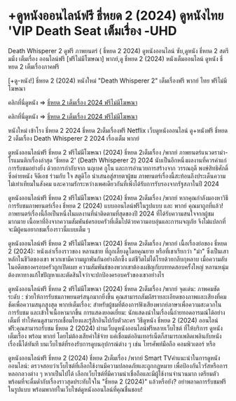 # +ดูหนังออนไลน์ฟรี ธี่หยด 2 (2024) ดูหนังไทย 'VIP Death Seat เต็มเรื่อง -UHD
Death Whisperer 2 ดูฟรี ภาพยนตร์ ( ธี่หยด 2 2024) ดูหนังออนไลน์ ซับ,ดูหนัง ธี่หยด 2 สตรีมมิ่ง เต็มเรื่อง ออนไลน์ฟรี [ฟรีไม่มีโฆษณา] พากย์,ดู ธี่หยด 2 (2024) หนังเต็มออนไลน์ ดูหนัง ธี่หยด 2 เต็มเรื่องภาคฟรี

[+ดู-หนัง!] ธี่หยด 2 (2024) หนังใหม่ "Death Whisperer 2" เต็มเรื่องฟรี พากย์ ไทย ฟรีไม่มีโฆษณา

คลิกที่นี่ดูหนัง => [ธี่หยด 2 เต็มเรื่อง 2024 ฟรีไม่มีโฆษณา](https://hotstream10.com/th/1247019/death-whisperer-2)

คลิกที่นี่ดูหนัง => [ธี่หยด 2 เต็มเรื่อง 2024 ฟรีไม่มีโฆษณา](https://hotstream10.com/th/1247019/death-whisperer-2)

หนังใหม่ เข้าโรง ธี่หยด 2 2024 ธี่หยด 2เต็มเรื่องฟรี Netflix เว็บดูหนังออนไลน์ ดู+หนังฟรี ธี่หยด 2 เต็มเรื่อง Death Whisperer 2 2024 เรื่องเต็ม พากย์

ดูหนังออนไลน์ฟรี ธี่หยด 2 ฟรีไม่มีโฆษณา (2024) ธี่หยด 2เต็มเรื่อง /พากย์ ภาพยนตร์แนวดราม่า-โรแมนติกเรื่องล่าสุด 'ธี่หยด 2' (Death Whisperer 2) 2024 นับเป็นอีกหนึ่งผลงานที่ควรค่าแก่การรับชมอย่างยิ่ง ด้วยการกำกับจาก นฤเบศ กูโน และการอำนวยการสร้างจาก วรรณฤดี พงษ์สิทธิศักดิ์ ซึ่งค่ายหนัง จีดีเอช ร่วมกับ ใจ สตูดิโอ นำเสนอสู่สายตาผู้ชม ภาพยนตร์เรื่องนี้สะท้อนถึงประเด็นความไม่เท่าเทียมในสังคม และความรักระหว่างเพศเดียวกันที่เพิ่งได้รับการรับรองจากรัฐสภาในปี 2024

ดูหนังออนไลน์ฟรี ธี่หยด 2 ฟรีไม่มีโฆษณา (2024) ธี่หยด 2เต็มเรื่อง /พากย์ หากคุณกำลังมองหาวิธีการรับชมภาพยนตร์เรื่อง ธี่หยด 2 (2024) แบบออนไลน์ฟรีในรูปแบบ และ พากย์ คุณมาถูกที่แล้ว! ภาพยนตร์เรื่องนี้ถือเป็นหนึ่งในผลงานที่น่าติดตามที่สุดของปี 2024 ที่ได้รับความสนใจจากผู้ชมมากมาย เนื้อหาที่อิงจากความสัมพันธ์ครอบครัวที่เต็มไปด้วยความอบอุ่นและการผจญภัย จึงไม่แปลกที่จะมีผู้คนอยากชมเรื่องราวนี้แบบเต็ม ๆ

ดูหนังออนไลน์ฟรี ธี่หยด 2 ฟรีไม่มีโฆษณา (2024) ธี่หยด 2เต็มเรื่อง /พากย์ เนื้อเรื่องย่อของ ธี่หยด 2 (2024): หนังเล่าเรื่องราวของ หลานชาย ที่ถูกเลี้ยงดูโดยคุณยาย หรือที่เขาเรียกว่า "ม่า" ซึ่งเป็นเสาหลักในชีวิตของเขา พวกเขามีความผูกพันกันอย่างลึกซึ้ง แต่ชีวิตไม่ได้โรยด้วยกลีบกุหลาบ เมื่อความลับในอดีตของครอบครัวถูกเปิดเผย ความสัมพันธ์ของพวกเขาต้องเผชิญกับบททดสอบครั้งใหญ่ หลานหนุ่มต้องหาทางแก้ไขปัญหาและตัดสินใจว่าจะปกป้องครอบครัวของเขาอย่างไร

ดูหนังออนไลน์ฟรี ธี่หยด 2 ฟรีไม่มีโฆษณา (2024) ธี่หยด 2เต็มเรื่อง /พากย์ จุดเด่น: ภาพคมชัดระดับ : ช่วยให้การรับชมภาพยนตร์สนุกมากยิ่งขึ้น คุณสามารถสัมผัสรายละเอียดของภาพและเสียงที่คมชัดเพื่อความสนุกสูงสุด พากย์เต็มเรื่อง: สำหรับผู้ชมที่ต้องการฟังเสียงพากย์ภาษาเพื่อความสะดวกในการรับชม และเข้าใจเนื้อหามากขึ้น การแสดงยอดเยี่ยม: นักแสดงนำในเรื่องนี้ถ่ายทอดอารมณ์ได้อย่างเต็มที่ ทำให้คนดูสามารถเชื่อมโยงและรู้สึกอินไปกับตัวละคร วิธีดูหนัง ธี่หยด 2 (2024) ออนไลน์ฟรี:คุณสามารถรับชม ธี่หยด 2 (2024) ผ่านเว็บดูหนังออนไลน์ฟรีหลายเว็บไซต์ ที่ให้บริการ ดูหนังเต็มเรื่อง พร้อม พากย์ โดยไม่ต้องเสียค่าใช้จ่าย แค่เชื่อมต่ออินเทอร์เน็ตก็สามารถเพลิดเพลินกับหนังเรื่องนี้ได้ทันที บนเว็บไซต์ที่รองรับการดูบนอุปกรณ์ต่าง ๆ เช่น โทรศัพท์มือถือ คอมพิวเตอร์ หรือ

ดูหนังออนไลน์ฟรี ธี่หยด 2 (2024) ธี่หยด 2เต็มเรื่อง /พากย์ Smart TVคำแนะนำในการดูหนังออนไลน์: ตรวจสอบว่าเว็บไซต์ที่เลือกใช้งานมีความปลอดภัยและถูกกฎหมาย เพื่อป้องกันไวรัสหรือการหลอกลวงต่าง ๆ
หากเป็นไปได้ เลือกเว็บไซต์ที่มีความน่าเชื่อถือและมีผู้ใช้งานจำนวนมาก เตรียมตัวพร้อมที่จะดื่มด่ำกับเรื่องราวสุดประทับใจใน "ธี่หยด 2 (2024)" แล้วหรือยัง? อย่าพลาดการรับชมฟรีในรูปแบบ พร้อมพากย์ในเว็บไซต์ดูหนังออนไลน์ที่คุณชื่นชอบ!
